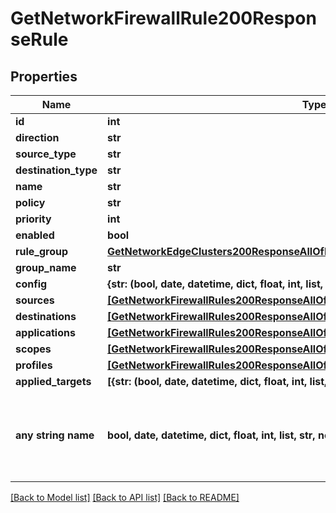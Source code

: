 # GetNetworkFirewallRule200ResponseRule


## Properties
Name | Type | Description | Notes
------------ | ------------- | ------------- | -------------
**id** | **int** |  | [optional] 
**direction** | **str** |  | [optional] 
**source_type** | **str** |  | [optional] 
**destination_type** | **str** |  | [optional] 
**name** | **str** |  | [optional] 
**policy** | **str** |  | [optional] 
**priority** | **int** |  | [optional] 
**enabled** | **bool** |  | [optional] 
**rule_group** | [**GetNetworkEdgeClusters200ResponseAllOfNetworkEdgeClustersInnerTenantsInner**](GetNetworkEdgeClusters200ResponseAllOfNetworkEdgeClustersInnerTenantsInner.md) |  | [optional] 
**group_name** | **str** |  | [optional] 
**config** | **{str: (bool, date, datetime, dict, float, int, list, str, none_type)}** |  | [optional] 
**sources** | [**[GetNetworkFirewallRules200ResponseAllOfRulesInnerSourcesInner]**](GetNetworkFirewallRules200ResponseAllOfRulesInnerSourcesInner.md) |  | [optional] 
**destinations** | [**[GetNetworkFirewallRules200ResponseAllOfRulesInnerSourcesInner]**](GetNetworkFirewallRules200ResponseAllOfRulesInnerSourcesInner.md) |  | [optional] 
**applications** | [**[GetNetworkFirewallRules200ResponseAllOfRulesInnerSourcesInner]**](GetNetworkFirewallRules200ResponseAllOfRulesInnerSourcesInner.md) |  | [optional] 
**scopes** | [**[GetNetworkFirewallRules200ResponseAllOfRulesInnerSourcesInner]**](GetNetworkFirewallRules200ResponseAllOfRulesInnerSourcesInner.md) |  | [optional] 
**profiles** | [**[GetNetworkFirewallRules200ResponseAllOfRulesInnerSourcesInner]**](GetNetworkFirewallRules200ResponseAllOfRulesInnerSourcesInner.md) |  | [optional] 
**applied_targets** | **[{str: (bool, date, datetime, dict, float, int, list, str, none_type)}]** |  | [optional] 
**any string name** | **bool, date, datetime, dict, float, int, list, str, none_type** | any string name can be used but the value must be the correct type | [optional]

[[Back to Model list]](../README.md#documentation-for-models) [[Back to API list]](../README.md#documentation-for-api-endpoints) [[Back to README]](../README.md)


